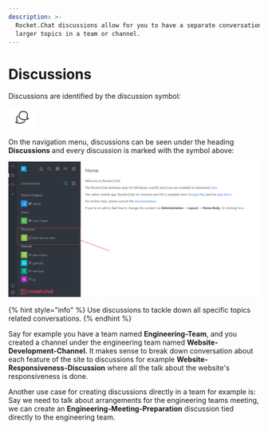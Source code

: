 ```yaml
---
description: >-
  Rocket.Chat discussions allow for you to have a separate conversation of
  larger topics in a team or channel.
---
```


# Discussions

Discussions are identified by the discussion symbol:

![](<../../../../.gitbook/assets/image (635) (1).png>)

On the navigation menu, discussions can be seen under the heading **Discussions** and every discussion is marked with the symbol above:

![](<../../../../.gitbook/assets/image (670) (1) (1) (1) (1) (1) (1).png>)

{% hint style="info" %}
Use discussions to tackle down all specific topics related conversations.
{% endhint %}

Say for example you have a team named **Engineering-Team**, and you created a channel under the engineering team named **Website-Development-Channel.** It makes sense to break down conversation about each feature of the site to discussions for example **Website-Responsiveness-Discussion** where all the talk about the website's responsiveness is done.

Another use case for creating discussions directly in a team for example is: Say we need to talk about arrangements for the engineering teams meeting, we can create an **Engineering-Meeting-Preparation** discussion tied directly to the engineering team.&#x20;

